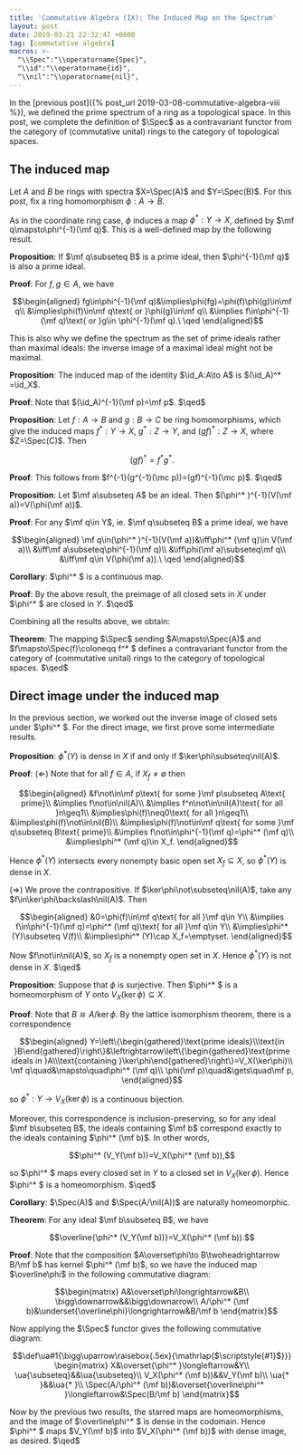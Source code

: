 ```yaml
---
title: 'Commutative Algebra (IX): The Induced Map on the Spectrum'
layout: post
date: 2019-03-21 22:32:47 +0800
tag: [commutative algebra]
macros: >-
  "\\Spec":"\\operatorname{Spec}",
  "\\id":"\\operatorname{id}",
  "\\nil":"\\operatorname{nil}",
---
```


In the [previous post]({% post_url 2019-03-08-commutative-algebra-viii %}), we defined the prime spectrum of a ring as a topological space. In this post, we complete the definition of $\Spec$ as a contravariant functor from the category of (commutative unital) rings to the category of topological spaces.

<!--more-->

## The induced map

Let $A$ and $B$ be rings with spectra $X=\Spec(A)$ and $Y=\Spec(B)$. For this post, fix a ring homomorphism $\phi:A\to B$.

As in the coordinate ring case, $\phi$ induces a map $\phi^* :Y\to X$, defined by $\mf q\mapsto\phi^{-1}(\mf q)$. This is a well-defined map by the following result.

__Proposition__: If $\mf q\subseteq B$ is a prime ideal, then $\phi^{-1}(\mf q)$ is also a prime ideal.

__Proof__: For $f,g\in A$, we have

$$\begin{aligned}
fg\in\phi^{-1}(\mf q)&\implies\phi(fg)=\phi(f)\phi(g)\in\mf q\\
&\implies\phi(f)\in\mf q\text{ or }\phi(g)\in\mf q\\
&\implies f\in\phi^{-1}(\mf q)\text{ or }g\in \phi^{-1}(\mf q).\ \qed
\end{aligned}$$

This is also why we define the spectrum as the set of prime ideals rather than maximal ideals: the inverse image of a maximal ideal might not be maximal.

<!-- __Proposition__: For all $f\in A$, we have $(\phi^* )^{-1}(X_f)=Y_{\phi(f)}$.

__Proof__: For any $\mf q\in Y$, ie. $\mf q\subseteq B$ a prime ideal, we have

$$\begin{aligned}
\mf q\in(\phi^* )^{-1}(X_f)&\iff \phi^* (\mf q)\in X_f\\
&\iff Af\not\subseteq\phi^{-1}(\mf q)\\
&\iff f\not\in\phi^{-1}(\mf q)\\
&\iff\phi(f)\not\in\mf q\\
&\iff\mf q\in Y_{\phi(f)}.\ \qed
\end{aligned}$$

Since the $X_f$ form a basis of open sets for $X$, we have:

__Corollary__: $\phi^* $ is a continuous map. $\qed$

The map $\phi:A\to B$ gives a way to turn ideals of $A$ into ideals of $B$, or vice versa, as follows. (Here it might be useful to imagine that $\phi$ is injective, so that it embeds $A$ into $B$, though the constructions below work for the general case.) Given an ideal $\mf a\subseteq A$, we define the __extended ideal__ $\mf a^e=\phi(\mf a)B$, which is an ideal in $B$. Also, given an ideal $\mf b\subseteq B$, we define the __contracted ideal__ $\mf b^c=\phi^{-1}(\mf b)$, which is an ideal in $A$.

__Proposition__: Let $\mf a\subseteq A$ and $\mf b\subseteq B$ be ideals. Then

$$\mf a^{ec}\supseteq\mf a,\qquad\mf b^{ce}\subseteq\mf b.$$

__Proof__: We have $\phi(\mf a)\subseteq\phi(\mf a)B=\mf a^e$, so 

$$\mf a\subseteq\phi^{-1}(\phi(\mf a))\subseteq\phi^{-1}(\mf a^e)=\mf a^{ec}.$$

Also, we have $\phi(\mf b^c)\subseteq\mf b$, so

$$\mf b^{ce}=\phi(\mf b^c)B\subseteq\mf bB=\mf b.\ \qed$$

__Corollary__: Let $\mf a\subseteq A$ and $\mf b\subseteq B$ be ideals. Then

$$\mf a^{ece}=\mf a^e,\qquad\mf b^{cec}=\mf b^c.$$

__Proof__: The first equality follows from $\mf a^e\supseteq(\mf a^{ec})^e$ and $\mf a^e\subseteq(\mf a^e)^{ce}$. The second equality is similar. $\qed$

Hence there is a canonical bijection between ideals of $B$ of the form $\mf a^e$, and ideals of $A$ of the form $\mf b^c$. -->

__Proposition__: The induced map of the identity $\id_A:A\to A$ is $(\id_A)^* =\id_X$.

__Proof__: Note that $(\id_A)^{-1}(\mf p)=\mf p$. $\qed$

__Proposition__: Let $f:A\to B$ and $g:B\to C$ be ring homomorphisms, which give the induced maps $f^* :Y\to X$, $g^* :Z\to Y$, and $(gf)^* :Z\to X$, where $Z=\Spec(C)$. Then

$$(gf)^* =f^* g^* .$$

__Proof__: This follows from $f^{-1}(g^{-1}(\mc p))=(gf)^{-1}(\mc p)$. $\qed$

__Proposition__: Let $\mf a\subseteq A$ be an ideal. Then $(\phi^* )^{-1}(V(\mf a))=V(\phi(\mf a))$.

__Proof__: For any $\mf q\in Y$, ie. $\mf q\subseteq B$ a prime ideal, we have

$$\begin{aligned}
\mf q\in(\phi^* )^{-1}(V(\mf a))&\iff\phi^* (\mf q)\in V(\mf a)\\
&\iff\mf a\subseteq\phi^{-1}(\mf q)\\
&\iff\phi(\mf a)\subseteq\mf q\\
&\iff\mf q\in V(\phi(\mf a)).\ \qed
\end{aligned}$$

__Corollary__: $\phi^* $ is a continuous map.

__Proof__: By the above result, the preimage of all closed sets in $X$ under $\phi^* $ are closed in $Y$. $\qed$

Combining all the results above, we obtain:

__Theorem__: The mapping $\Spec$ sending $A\mapsto\Spec(A)$ and $f\mapsto\Spec(f)\coloneqq f^* $ defines a contravariant functor from the category of (commutative unital) rings to the category of topological spaces. $\qed$

## Direct image under the induced map

In the previous section, we worked out the inverse image of closed sets under $\phi^* $. For the direct image, we first prove some intermediate results.

__Proposition__: $\phi^* (Y)$ is dense in $X$ if and only if $\ker\phi\subseteq\nil(A)$.

__Proof__: ($\Leftarrow$) Note that for all $f\in A$, if $X_f\neq\emptyset$ then

$$\begin{aligned}
&f\not\in\mf p\text{ for some }\mf p\subseteq A\text{ prime}\\
&\implies f\not\in\nil(A)\\
&\implies f^n\not\in\nil(A)\text{ for all }n\geq1\\
&\implies\phi(f)\neq0\text{ for all }n\geq1\\
&\implies\phi(f)\not\in\nil(B)\\
&\implies\phi(f)\not\in\mf q\text{ for some }\mf q\subseteq B\text{ prime}\\
&\implies f\not\in\phi^{-1}(\mf q)=\phi^* (\mf q)\\
&\implies\phi^* (\mf q)\in X_f.
\end{aligned}$$

Hence $\phi^* (Y)$ intersects every nonempty basic open set $X_f\subseteq X$, so $\phi^* (Y)$ is dense in $X$.

($\Rightarrow$) We prove the contrapositive. If $\ker\phi\not\subseteq\nil(A)$, take any $f\in\ker\phi\backslash\nil(A)$. Then

$$\begin{aligned}
&0=\phi(f)\in\mf q\text{ for all }\mf q\in Y\\
&\implies f\in\phi^{-1}(\mf q)=\phi^* (\mf q)\text{ for all }\mf q\in Y\\
&\implies\phi^* (Y)\subseteq V(f)\\
&\implies\phi^* (Y)\cap X_f=\emptyset.
\end{aligned}$$

Now $f\not\in\nil(A)$, so $X_f$ is a nonempty open set in $X$. Hence $\phi^* (Y)$ is not dense in $X$. $\qed$

__Proposition__: Suppose that $\phi$ is surjective. Then $\phi^* $ is a homeomorphism of $Y$ onto $V_X(\ker\phi)\subseteq X$.

__Proof__: Note that $B\cong A/\ker\phi$. By the lattice isomorphism theorem, there is a correspondence

$$\begin{aligned}
Y=\left\{\begin{gathered}\text{prime ideals}\\\text{in }B\end{gathered}\right\}&\leftrightarrow\left\{\begin{gathered}\text{prime ideals in }A\\\text{containing }\ker\phi\end{gathered}\right\}=V_X(\ker\phi)\\
\mf q\quad&\mapsto\quad\phi^* (\mf q)\\
\phi(\mf p)\quad&\gets\quad\mf p,
\end{aligned}$$

so $\phi^* :Y\to V_X(\ker\phi)$ is a continuous bijection.

Moreover, this correspondence is inclusion-preserving, so for any ideal $\mf b\subseteq B$, the ideals containing $\mf b$ correspond exactly to the ideals containing $\phi^* (\mf b)$. In other words,

$$\phi^* (V_Y(\mf b))=V_X(\phi^* (\mf b)),$$

so $\phi^* $ maps every closed set in $Y$ to a closed set in $V_X(\ker\phi)$. Hence $\phi^* $ is a homeomorphism. $\qed$

__Corollary__: $\Spec(A)$ and $\Spec(A/\nil(A))$ are naturally homeomorphic.

__Theorem__: For any ideal $\mf b\subseteq B$, we have

$$\overline{\phi^* (V_Y(\mf b))}=V_X(\phi^* (\mf b)).$$

__Proof__: Note that the composition $A\overset\phi\to B\twoheadrightarrow B/\mf b$ has kernel $\phi^* (\mf b)$, so we have the induced map $\overline\phi$ in the following commutative diagram:

$$\begin{matrix}
A&\overset\phi\longrightarrow&B\\
\bigg\downarrow&&\bigg\downarrow\\
A/\phi^* (\mf b)&\underset{\overline\phi}\longrightarrow&B/\mf b
\end{matrix}$$

Now applying the $\Spec$ functor gives the following commutative diagram:

$$\def\ua#1{\bigg\uparrow\raisebox{.5ex}{\mathrlap{$\scriptstyle{#1}$}}}
\begin{matrix}
X&\overset{\phi^* }\longleftarrow&Y\\
\ua{\subseteq}&&\ua{\subseteq}\\
V_X(\phi^* (\mf b))&&V_Y(\mf b)\\
\ua{* }&&\ua{* }\\
\Spec(A/\phi^* (\mf b))&\overset{\overline\phi^* }\longleftarrow&\Spec(B/\mf b)
\end{matrix}$$

Now by the previous two results, the starred maps are homeomorphisms, and the image of $\overline\phi^* $ is dense in the codomain. Hence $\phi^* $ maps $V_Y(\mf b)$ into $V_X(\phi^* (\mf b))$ with dense image, as desired. $\qed$